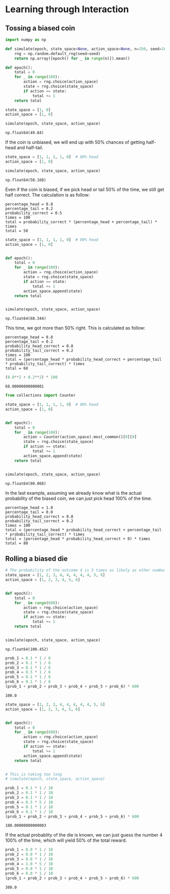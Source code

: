 # Learning through Interaction

## Tossing a biased coin


```python
import numpy as np
```


```python
def simulate(epoch, state_space=None, action_space=None, n=250, seed=100):
    rng = np.random.default_rng(seed=seed)
    return np.array([epoch() for _ in range(n)]).mean()
```


```python
def epoch():
    total = 0
    for _ in range(100):
        action = rng.choice(action_space)
        state = rng.choice(state_space)
        if action == state:
            total += 1
    return total
```


```python
state_space = [1, 0]
action_space = [1, 0]

simulate(epoch, state_space, action_space)
```




    np.float64(49.84)



If the coin is unbiased, we will end up with 50% chances of getting half-head and half-tail.


```python
state_space = [1, 1, 1, 1, 0]  # 80% head
action_space = [1, 0]

simulate(epoch, state_space, action_space)
```




    np.float64(50.168)



Even if the coin is biased, if we pick head or tail 50% of the time, we still get half correct. The calculation is as follow:

```
percentage_head = 0.8
percentage_tail = 0.2
probability_correct = 0.5
times = 100
total = probability_correct * (percentage_head + percentage_tail) * times
total = 50
```


```python
state_space = [1, 1, 1, 1, 0]  # 80% head
action_space = [1, 0]


def epoch():
    total = 0
    for _ in range(100):
        action = rng.choice(action_space)
        state = rng.choice(state_space)
        if action == state:
            total += 1
        action_space.append(state)
    return total


simulate(epoch, state_space, action_space)
```




    np.float64(68.344)



This time, we got more than 50% right. This is calculated as follow:

```
percentage_head = 0.8
percentage_tail = 0.2
probability_head_correct = 0.8
probability_tail_correct = 0.2
times = 100
total = (percentage_head * probability_head_correct + percentage_tail * probability_tail_correct) * times
total = 68
```


```python
(0.8**2 + 0.2**2) * 100
```




    68.00000000000001




```python
from collections import Counter

state_space = [1, 1, 1, 1, 0]  # 80% head
action_space = [1, 0]


def epoch():
    total = 0
    for _ in range(100):
        action = Counter(action_space).most_common()[0][0]
        state = rng.choice(state_space)
        if action == state:
            total += 1
        action_space.append(state)
    return total


simulate(epoch, state_space, action_space)
```




    np.float64(80.068)



In the last example, assuming we already know what is the actual probability of the biased coin, we can just pick head 100% of the time.

```
percentage_head = 1.0
percentage_tail = 0.0
probability_head_correct = 0.8
probability_tail_correct = 0.2
times = 100
total = (percentage_head * probability_head_correct + percentage_tail * probability_tail_correct) * times
total = (percentage_head * probability_head_correct + 0) * times
total = 80
```

## Rolling a biased die


```python
# The probability of the outcome 4 is 5 times as likely as other number.
state_space = [1, 2, 3, 4, 4, 4, 4, 4, 5, 6]
action_space = [1, 2, 3, 4, 5, 6]


def epoch():
    total = 0
    for _ in range(600):
        action = rng.choice(action_space)
        state = rng.choice(state_space)
        if action == state:
            total += 1
    return total


simulate(epoch, state_space, action_space)
```




    np.float64(100.452)




```python
prob_1 = 0.1 * 1 / 6
prob_2 = 0.1 * 1 / 6
prob_3 = 0.1 * 1 / 6
prob_4 = 0.5 * 1 / 6
prob_5 = 0.1 * 1 / 6
prob_6 = 0.1 * 1 / 6
(prob_1 + prob_2 + prob_3 + prob_4 + prob_5 + prob_6) * 600
```




    100.0




```python
state_space = [1, 2, 3, 4, 4, 4, 4, 4, 5, 6]
action_space = [1, 2, 3, 4, 5, 6]


def epoch():
    total = 0
    for _ in range(600):
        action = rng.choice(action_space)
        state = rng.choice(state_space)
        if action == state:
            total += 1
        action_space.append(state)
    return total


# This is taking too long
# simulate(epoch, state_space, action_space)
```


```python
prob_1 = 0.1 * 1 / 10
prob_2 = 0.1 * 1 / 10
prob_3 = 0.1 * 1 / 10
prob_4 = 0.5 * 5 / 10
prob_5 = 0.1 * 1 / 10
prob_6 = 0.1 * 1 / 10
(prob_1 + prob_2 + prob_3 + prob_4 + prob_5 + prob_6) * 600
```




    180.00000000000003



If the actual probablity of the die is known, we can just guess the number 4 100% of the time, which will yield 50% of the total reward.


```python
prob_1 = 0.0 * 1 / 10
prob_2 = 0.0 * 1 / 10
prob_3 = 0.0 * 1 / 10
prob_4 = 1.0 * 5 / 10
prob_5 = 0.0 * 1 / 10
prob_6 = 0.0 * 1 / 10
(prob_1 + prob_2 + prob_3 + prob_4 + prob_5 + prob_6) * 600
```




    300.0


